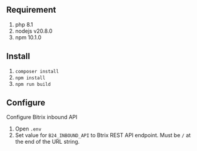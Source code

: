 ## Requirement
1. php 8.1
2. nodejs v20.8.0
3. npm 10.1.0

## Install
1. `composer install`
2. `npm install`
3. `npm run build`

## Configure
Configure Bitrix inbound API 
1. Open `.env`
2. Set value for `B24_INBOUND_API` to Btrix REST API endpoint. Must be `/` at the end of the URL string.
